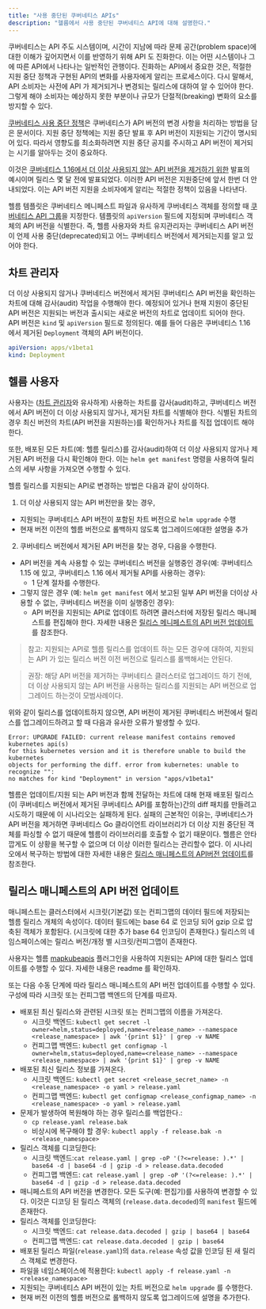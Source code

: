 ```yaml
---
title: "사용 중단된 쿠버네티스 APIs"
description: "헬름에서 사용 중단된 쿠버네티스 API에 대해 설명한다."
---
```


쿠버네티스는 API 주도 시스템이며, 시간이 지남에 따라
문제 공간(problem space)에 대한 이해가 깊어지면서 이를 반영하기 위해 API 도 진화한다.
이는 어떤 시스템이나 그에 따른 API에서 나타나는 일반적인 관행이다. 
진화하는 API에서 중요한 것은, 적절한 지원 중단 정책과 
구현된 API의 변화를 사용자에게 알리는 프로세스이다. 다시 말해서,
API 소비자는 사전에 API 가 제거되거나 변경되는 릴리스에 대하여 알 수 있어야 한다.
그렇게 해야 소비자는 예상하지 못한 부분이나 규모가 단절적(breaking) 변화의 요소를 방지할 수 있다.

[쿠버네티스 사용 
중단 정책](https://kubernetes.io/docs/reference/using-api/deprecation-policy/)은
쿠버네티스가 API 버전의 변경 사항을 처리하는 방법을 담은 문서이다.
지원 중단 정책에는 지원 중단 발표 후 API 
버전이 지원되는 기간이 명시되어 있다. 따라서 영향도를 최소화하려면 
지원 중단 공지를 주시하고 API 버전이 제거되는 시기를 알아두는 것이 
중요하다.

이것은 [쿠버네티스 1.16에서 
더 이상 사용되지 않는 API 
버전을 제거하기 위한](https://kubernetes.io/blog/2019/07/18/api-deprecations-in-1-16/) 발표의 예시이며
릴리스 몇 달 전에 발표되었다. 이러한 API 버전은
지원중단에 앞서 한번 더 안내되었다.
이는 API 버전 지원을 소비자에게 알리는 적절한 정책이 있음을 나타낸다.

헬름 템플릿은 쿠버네티스 메니페스트 파일과 유사하게 
쿠버네티스 객체를 정의할 때 [쿠버네티스 API 
그룹](https://kubernetes.io/docs/concepts/overview/kubernetes-api/#api-groups)을 지정한다.
템플릿의 `apiVersion` 필드에 지정되며 쿠버네티스 객체의 
API 버전을 식별한다. 즉, 헬름 사용자와 차트 유지관리자는 
쿠버네티스 API 버전이 언제 사용 중단(deprecated)되고
어느 쿠버네티스 버전에서 제거되는지를 알고 있어야 한다.

## 차트 관리자

더 이상 사용되지 않거나 쿠버네티스 버전에서 제거된 쿠버네티스 
API 버전을 확인하는 차트에 대해 감사(audit) 작업을 수행해야 한다. 
예정되어 있거나 현재 지원이 중단된 API 버전은 지원되는 버전과 출시되는 
새로운 버전의 차트로 업데이트 되어야 한다. API 버전은 `kind` 및 
`apiVersion` 필드로 정의된다. 예를 들어 다음은 쿠버네티스 1.16 
에서 제거된 `Deployment` 객체의 API 버전이다.

```yaml
apiVersion: apps/v1beta1
kind: Deployment
```

## 헬름 사용자

사용자는 ([차트 관리자](#차트-관리자)와 유사하게) 사용하는 
차트를 감사(audit)하고, 쿠버네티스 버전에서 API 버전이 
더 이상 사용되지 않거나, 제거된 차트를 식별해야 한다. 
식별된 차트의 경우 최신 버전의 차트(API 버전을 지원하는)를 
확인하거나 차트를 직접 업데이트 해야한다.

또한, 배포된 모든 차트(예: 헬름 릴리스)를 감사(audit)하여 더 이상 
사용되지 않거나 제거된 API 버전을 다시 확인해야 한다. 
이는 `helm get manifest` 명령을 사용하여 릴리스의 세부 사항을 가져오면 수행할 수 있다.

헬름 릴리스를 지원되는 API로 변경하는 방법은 다음과 같이 
상이하다.

1. 더 이상 사용되지 않는 API 버전만을 찾는 경우,
  - 지원되는 쿠버네티스 API 버전이 포함된 차트 버전으로 `helm upgrade` 
    수행
  - 현재 버전 이전의 헬름 버전으로 롤백하지 않도록
    업그레이드에대한 설명을 추가
2. 쿠버네티스 버전에서 제거된 API 버전을 찾는 경우, 
   다음을 수행한다.
  - API 버전을 계속 사용할 수 있는 쿠버네티스 버전을 실행중인 경우(예: 쿠버네티스 1.15 에 있고, 쿠버네티스 1.16 에서 제거될 API를 사용하는 경우):
    - 1 단계 절차를 수행한다.
  - 그렇지 않은 경우 (예: `helm get manifest` 에서 
    보고된 일부 API 버전을 더이상 사용할 수 없는, 쿠버네티스 버전을 이미 실행중인 경우):
    - API 버전을 지원되는 API로 업데이트 하려면 클러스터에 
	  저장된 릴리스 매니페스트를 편집해야 한다. 
	  자세한 내용은 [릴리스 메니페스트의 API 버전 업데이트](#릴리스-매니페스트의-API-버전-업데이트)를 
	  참조한다.

> 참고: 지원되는 API로 헬름 릴리스를 업데이트 하는 모든 경우에 대하여, 
지원되는 API 가 있는 릴리스 버전 이전 버전으로 릴리스를 
롤백해서는 안된다.

> 권장: 해당 API 버전을 제거하는 쿠버네티스 클러스터로 업그레이드 하기 전에, 
더 이상 사용되지 않는 API 버전을 사용하는 릴리스를 
지원되는 API 버전으로 업그레이드 하는것이 모범사례이다.

위와 같이 릴리스를 업데이트하지 않으면, API 버전이 
제거된 쿠버네티스 버전에서 릴리스를 업그레이드하려고 할 때 
다음과 유사한 오류가 발생할 수 있다.

```
Error: UPGRADE FAILED: current release manifest contains removed kubernetes api(s)
for this kubernetes version and it is therefore unable to build the kubernetes
objects for performing the diff. error from kubernetes: unable to recognize "":
no matches for kind "Deployment" in version "apps/v1beta1"
```

헬름은 업데이트/지원 되는 API 버전과 함께 
전달하는 차트에 대해 현재 배포된 
릴리스(이 쿠버네티스 버전에서 제거된 쿠버네티스 API를 포함하는)간의 
diff 패치를 만들려고 시도하기 때문에 이 시나리오는 실패하게 된다.
실패의 근본적인 이유는, 쿠버네티스가 API 버전을 제거하면 
쿠버네티스 Go 클라이언트 라이브러리가 더 이상 지원 중단된 
객체를 파싱할 수 없기 때문에 헬름이 라이브러리를 
호출할 수 없기 때문이다. 헬름은 안타깝게도 이 상황을 
복구할 수 없으며 더 이상 이러한 릴리스는 관리할수 없다. 이 시나리오에서 복구하는 방법에 대한 자세한 내용은 
[릴리스 매니페스트의 API버전 업데이트](릴리스-매니페스트의-API-버전-업데이트)를 참조한다.

## 릴리스 매니페스트의 API 버전 업데이트

매니페스트는 클러스터에서 시크릿(기본값) 또는 컨피그맵의 데이터 필드에 저장되는 
헬름 릴리스 개체의 속성이다. 데이터 필드에는 base 64 로 인코딩 되어 
gzip 으로 압축된 객체가 포함된다. (시크릿에 대한 추가 base 64 인코딩이 
존재한다.) 릴리스의 네임스페이스에는 릴리스 버전/개정 별 
시크릿/컨피그맵이 존재한다.

사용자는 헬름 [mapkubeapis](https://github.com/hickeyma/helm-mapkubeapis) 플러그인을 
사용하여 지원되는 API에 대한 릴리스 업데이트를 
수행할 수 있다. 자세한 내용은 readme 를 확인하자.

또는 다음 수동 단계에 따라 릴리스 매니페스트의 API 버전 
업데이트를 수행할 수 있다. 구성에 따라 시크릿 또는 컨피그맵 백엔드의 
단계를 따르자.

- 배포된 최신 릴리스와 관련된 시크릿 또는 컨피그맵의 이름을 
  가져온다.
  - 시크릿 백엔드: `kubectl get secret -l
    owner=helm,status=deployed,name=<release_name> --namespace
    <release_namespace> | awk '{print $1}' | grep -v NAME`
  - 컨피그맵 백엔드: `kubectl get configmap -l
    owner=helm,status=deployed,name=<release_name> --namespace
    <release_namespace> | awk '{print $1}' | grep -v NAME`
- 배포된 최신 릴리스 정보를 가져온다.
  - 시크릿 백엔드: `kubectl get secret <release_secret_name> -n
    <release_namespace> -o yaml > release.yaml`
  - 컨피그맵 백엔드: `kubectl get configmap <release_configmap_name> -n
    <release_namespace> -o yaml > release.yaml`
- 문제가 발생하여 복원해야 하는 경우 릴리스를 백업한다.:
  - `cp release.yaml release.bak`
  - 비상시에 복구해야 할 경우: `kubectl apply -f release.bak -n
    <release_namespace>`
- 릴리스 객체를 디코딩한다: 
  - 시크릿 백엔드:`cat release.yaml | grep -oP '(?<=release: ).*' | base64 -d
    | base64 -d | gzip -d > release.data.decoded`
  - 컨피그맵 백엔드: `cat release.yaml | grep -oP '(?<=release: ).*' | base64
    -d | gzip -d > release.data.decoded`
- 매니페스트의 API 버전을 변경한다. 모든 도구(예: 편집기)를 사용하여 
  변경할 수 있다. 이것은 디코딩 된 릴리스 
  객체의 (`release.data.decoded`)의 `manifest` 필드에 존재한다.
- 릴리스 객체를 인코딩한다:
  - 시크릿 백엔드: `cat release.data.decoded | gzip | base64 | base64`
  - 컨피그맵 백엔드: `cat release.data.decoded | gzip | base64`
- 배포된 릴리스 파일(`release.yaml`)의 
  `data.release` 속성 값을 인코딩 된 새 릴리스 객체로 변경한다.
- 파일을 네임스페이스에 적용한다: `kubectl apply -f release.yaml -n
  <release_namespace>`
- 지원되는 쿠버네티스 API 버전이 있는 차트 버전으로 `helm upgrade` 를 
  수행한다.
- 현재 버전 이전의 헬름 버전으로 롤백하지 않도록 업그레이드에 
  설명을 추가한다.
